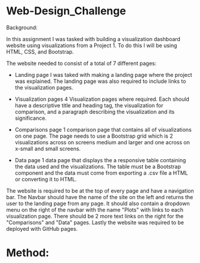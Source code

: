 # Web-Design_Challenge
Background:

In this assignment I was tasked with building a visualization dashboard website using visualizations from a Project 1. To do this I will be using HTML, CSS, and Bootstrap. 

The website needed to consist of a total of 7 different pages:

* Landing page
    I was taked with making a landing page where the project was explained. The landing page was also required to include links to the visualization pages. 

* Visualization pages
    4 Visualization pages where required. Each should have a descriptive title and heading tag, the visualization for comparison, and a paragraph describing the visualization and its significance.

* Comparisons page
    1 comparison page that contains all of visualizations on one page. The page needs to use a Bootstrap grid which is 2 visualizations across on screens medium and larger and one across on x-small and small screens.

* Data page
    1 data page that displays the a responsive table containing the data used and the visualizations. The table must be a Bootstrap component and the data must come from exporting a .csv file a HTML or converting it to HTML.

The website is required to be at the top of every page and have a navigation bar. The Navbar should have the name of the site on the left and returns the user to the landing page from any page. It should also contain a dropdown menu on the right of the navbar with the name "Plots" with links to each visualization page. There should be 2 more text links on the right for the "Comparisons" and "Data" pages. Lastly the website was required to be deployed with GitHub pages.

# Method: